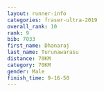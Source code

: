 ```yaml
---
layout: runner-info 
categories: fraser-ultra-2019 
overall_rank: 10
rank: 9
bib: 7033
first_name: Dhanaraj
last_name: Turunawarasu
distance: 70KM
category: 70KM
gender: Male
finish_time: 9-16-50
---
```

